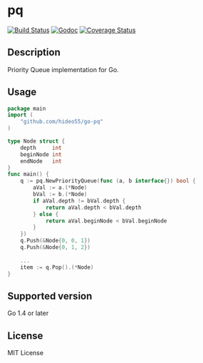 pq
===

[![Build Status](https://travis-ci.org/hideo55/go-pq.svg?branch=master)](https://travis-ci.org/hideo55/go-pq)
[![Godoc](https://godoc.org/github.com/hideo55/go-pq?status.png)](https://godoc.org/github.com/hideo55/go-pq)
[![Coverage Status](https://coveralls.io/repos/hideo55/go-pq/badge.svg?branch=master)](https://coveralls.io/r/hideo55/go-pq?branch=master)

Description
------------

Priority Queue implementation for Go.

Usage
-----

```go
package main
import (
    "github.com/hideo55/go-pq"
)

type Node struct {
    depth     int
    beginNode int
    endNode   int
}
func main() {
    q := pq.NewPriorityQueue(func (a, b interface{}) bool {
        aVal := a.(*Node)
        bVal := b.(*Node)
        if aVal.depth != bVal.depth {
            return aVal.depth < bVal.depth
        } else {
            return aVal.beginNode < bVal.beginNode
        }
    })
    q.Push(&Node{0, 0, 1})
    q.Push(&Node{0, 1, 2})
        
    ...
    item := q.Pop().(*Node)
}
```

Supported version
-----------------

Go 1.4 or later

License
--------

MIT License
